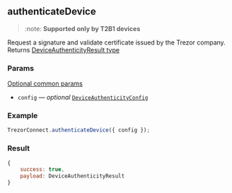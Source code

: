 ## authenticateDevice

> :note: **Supported only by T2B1 devices**

Request a signature and validate certificate issued by the Trezor company.
Returns [DeviceAuthenticityResult type](https://github.com/trezor/trezor-suite/blob/develop/packages/connect/src/types/api/authenticateDevice.ts)

### Params

[Optional common params](commonParams.md)

-   `config` — _optional_ [`DeviceAuthenticityConfig`](https://github.com/trezor/trezor-suite/blob/develop/packages/connect/src/types/api/authenticateDevice.ts)

### Example

```javascript
TrezorConnect.authenticateDevice({ config });
```

### Result

```javascript
{
    success: true,
    payload: DeviceAuthenticityResult
}
```
